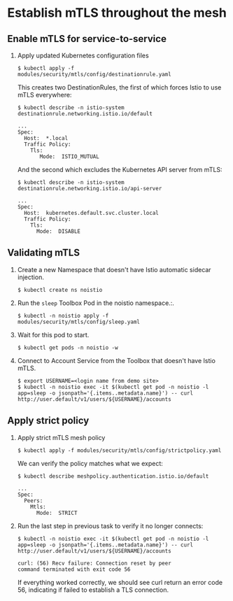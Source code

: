 Establish mTLS throughout the mesh
====

Enable mTLS for service-to-service
----

1. Apply updated Kubernetes configuration files

    ```
    $ kubectl apply -f modules/security/mtls/config/destinationrule.yaml
    ```

    This creates two DestinationRules, the first of which forces Istio to use mTLS everywhere:
    ```
    $ kubectl describe -n istio-system destinationrule.networking.istio.io/default

    ...
    Spec:
      Host:  *.local
      Traffic Policy:
        Tls:
           Mode:  ISTIO_MUTUAL
    ```

    And the second which excludes the Kubernetes API server from mTLS:
    ```
    $ kubectl describe -n istio-system destinationrule.networking.istio.io/api-server

    ...
    Spec:
      Host:  kubernetes.default.svc.cluster.local
      Traffic Policy:
        Tls:
          Mode:  DISABLE
    ```

Validating mTLS
----

1. Create a new Namespace that doesn't have Istio automatic sidecar injection.

    ```
    $ kubectl create ns noistio
    ```

2. Run the `sleep` Toolbox Pod in the noistio namespace.:.

    ```
    $ kubectl -n noistio apply -f modules/security/mtls/config/sleep.yaml
    ```

3. Wait for this pod to start.

    ```
    $ kubectl get pods -n noistio -w
    ```

4. Connect to Account Service from the Toolbox that doesn't have Istio mTLS.

    ```
    $ export USERNAME=<login name from demo site>
    $ kubectl -n noistio exec -it $(kubectl get pod -n noistio -l app=sleep -o jsonpath='{.items..metadata.name}') -- curl  http://user.default/v1/users/${USERNAME}/accounts
    ```

Apply strict policy
----

1. Apply strict mTLS mesh policy

    ```
    $ kubectl apply -f modules/security/mtls/config/strictpolicy.yaml
    ```

    We can verify the policy matches what we expect:
    ```
    $ kubectl describe meshpolicy.authentication.istio.io/default

    ...
    Spec:
      Peers:
        Mtls:
          Mode:  STRICT
    ```

1. Run the last step in previous task to verify it no longer connects:

    ```
    $ kubectl -n noistio exec -it $(kubectl get pod -n noistio -l app=sleep -o jsonpath='{.items..metadata.name}') -- curl  http://user.default/v1/users/${USERNAME}/accounts

    curl: (56) Recv failure: Connection reset by peer
    command terminated with exit code 56
    ```

    If everything worked correctly, we should see curl return an error code 56, indicating if failed to establish a TLS connection.
